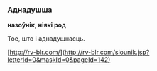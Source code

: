 ### Аднадушша
**назоўнік, ніякі род**

Тое, што і аднадушнасць.

<a rel="author">[http://rv-blr.com/](http://rv-blr.com/slounik.jsp?letterId=0&maskId=0&pageId=142)</a>
